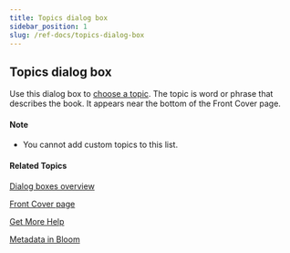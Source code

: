 ```yaml
---
title: Topics dialog box
sidebar_position: 1
slug: /ref-docs/topics-dialog-box
---
```


## Topics dialog box

Use this dialog box to [choose a topic](../../Tasks/Edit_tasks/Choose_a_topic.md). The topic is word or phrase that describes the book. It appears near the bottom of the Front Cover page.

#### Note

-   You cannot add custom topics to this list.
    

#### Related Topics

[Dialog boxes overview](Dialog_boxes_overview.md)

[Front Cover page](../../Concepts/Front_Cover_page.md)

[Get More Help](../../Overview/Get_More_Help.md)

[Metadata in Bloom](../../Concepts/Metadata_in_Bloom.md)